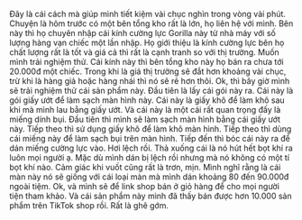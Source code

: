Đây là cái cách mà giúp mình tiết kiệm vài chục nghìn trong vòng vài phút. Chuyện là hôm trước có một bên tổng kho rất là lớn, họ liên hệ với mình. Bên này thì họ chuyên nhập cái kính cường lực Gorilla này từ nhà máy với số lượng hàng vạn chiếc một lần nhập. Họ giới thiệu là kính cường lực bên họ chất lượng rất là tốt và giá cả thì rất là cạnh tranh so với thị trường. Muốn mình trải nghiệm thử. Cái kính này thì bên tổng kho này họ bán ra chưa tới 20.000đ một chiếc. Trong khi là giá thị trường sẽ đắt hơn khoảng vài chục, trừ khi là hàng giả hoặc hàng nhái thì nó sẽ rẻ hơn thôi. Ok, thì bây giờ mình sẽ trải nghiệm thử cái sản phẩm này. Đầu tiên là lấy cái gói này ra. Cái này là gói giấy ướt để làm sạch màn hình này. Cái này là giấy khô để làm khô sau khi mà mình lau bằng giấy ướt. Và cái này là một cái rất quan trọng đấy là miếng dính bụi. Đầu tiên thì mình sẽ làm sạch màn hình bằng cái giấy ướt này. Tiếp theo thì sử dụng giấy khô để làm khô màn hình. Tiếp theo thì dùng cái miếng này để làm sạch bụi trên màn hình. Tiếp đến thì bóc cái này ra để dán miếng cường lực vào. Hơi lệch rồi. Thả xuống cái là nó hút hết bọt khí ra luôn mọi người ạ. Mặc dù mình dán bị lệch rồi nhưng mà nó không có một tí bọt khí nào. Cảm giác khi vuốt cũng rất là trơn, mịn. Mình nghĩ rằng là cái màn này nó sẽ giống với cái loại màn mà mình dán khoảng 80 đến 90.000đ ngoài tiệm. Ok, và mình sẽ để link shop bán ở giỏ hàng để cho mọi người tiện tham khảo. Và cái sản phẩm này mình đã thấy bán được hơn 10.000 sản phẩm trên TikTok shop rồi. Rất là ghê gớm.